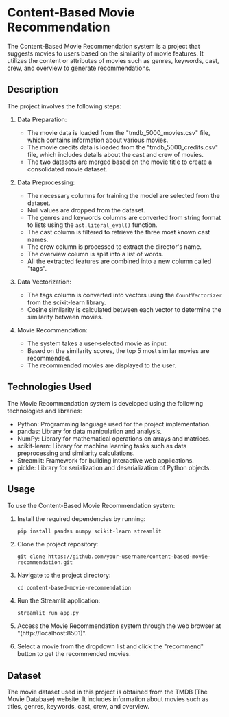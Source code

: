 # Content-Based Movie Recommendation

The Content-Based Movie Recommendation system is a project that suggests movies to users based on the similarity of movie features. It utilizes the content or attributes of movies such as genres, keywords, cast, crew, and overview to generate recommendations.

## Description

The project involves the following steps:

1. Data Preparation:
   - The movie data is loaded from the "tmdb_5000_movies.csv" file, which contains information about various movies.
   - The movie credits data is loaded from the "tmdb_5000_credits.csv" file, which includes details about the cast and crew of movies.
   - The two datasets are merged based on the movie title to create a consolidated movie dataset.

2. Data Preprocessing:
   - The necessary columns for training the model are selected from the dataset.
   - Null values are dropped from the dataset.
   - The genres and keywords columns are converted from string format to lists using the `ast.literal_eval()` function.
   - The cast column is filtered to retrieve the three most known cast names.
   - The crew column is processed to extract the director's name.
   - The overview column is split into a list of words.
   - All the extracted features are combined into a new column called "tags".

3. Data Vectorization:
   - The tags column is converted into vectors using the `CountVectorizer` from the scikit-learn library.
   - Cosine similarity is calculated between each vector to determine the similarity between movies.

4. Movie Recommendation:
   - The system takes a user-selected movie as input.
   - Based on the similarity scores, the top 5 most similar movies are recommended.
   - The recommended movies are displayed to the user.

## Technologies Used

The Movie Recommendation system is developed using the following technologies and libraries:

- Python: Programming language used for the project implementation.
- pandas: Library for data manipulation and analysis.
- NumPy: Library for mathematical operations on arrays and matrices.
- scikit-learn: Library for machine learning tasks such as data preprocessing and similarity calculations.
- Streamlit: Framework for building interactive web applications.
- pickle: Library for serialization and deserialization of Python objects.

## Usage

To use the Content-Based Movie Recommendation system:

1. Install the required dependencies by running:
   ```
   pip install pandas numpy scikit-learn streamlit
   ```

2. Clone the project repository:
   ```
   git clone https://github.com/your-username/content-based-movie-recommendation.git
   ```

3. Navigate to the project directory:
   ```
   cd content-based-movie-recommendation
   ```

4. Run the Streamlit application:
   ```
   streamlit run app.py
   ```

5. Access the Movie Recommendation system through the web browser at "(http://localhost:8501)".

6. Select a movie from the dropdown list and click the "recommend" button to get the recommended movies.

## Dataset

The movie dataset used in this project is obtained from the TMDB (The Movie Database) website. It includes information about movies such as titles, genres, keywords, cast, crew, and overview.


